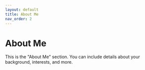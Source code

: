 ```yaml
---
layout: default
title: About Me
nav_order: 2
---
```


# About Me
This is the "About Me" section. You can include details about your background, interests, and more.
